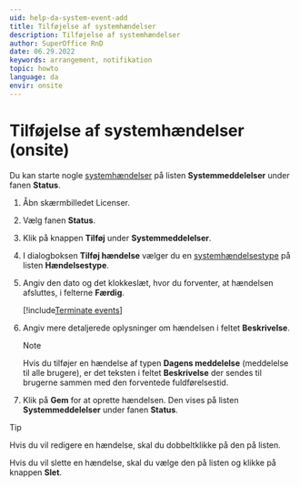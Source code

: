 ```yaml
---
uid: help-da-system-event-add
title: Tilføjelse af systemhændelser
description: Tilføjelse af systemhændelser
author: SuperOffice RnD
date: 06.29.2022
keywords: arrangement, notifikation
topic: howto
language: da
envir: onsite
---
```


# Tilføjelse af systemhændelser (onsite)

Du kan starte nogle [systemhændelser][1] på listen **Systemmeddelelser** under fanen **Status**.

1. Åbn skærmbilledet Licenser.

2. Vælg fanen **Status**.

3. Klik på knappen **Tilføj** under **Systemmeddelelser**.

4. I dialogboksen **Tilføj hændelse** vælger du en [systemhændelsestype][1] på listen **Hændelsestype**.

5. Angiv den dato og det klokkeslæt, hvor du forventer, at hændelsen afsluttes, i felterne **Færdig**.

    [!include[Terminate events](includes/note-terminate-event.md)]

6. Angiv mere detaljerede oplysninger om hændelsen i feltet **Beskrivelse**.

    > [!NOTE]
    > Hvis du tilføjer en hændelse af typen **Dagens meddelelse** (meddelelse til alle brugere), er det teksten i feltet **Beskrivelse** der sendes til brugerne sammen med den forventede fuldførelsestid.

7. Klik på **Gem** for at oprette hændelsen. Den vises på listen **Systemmeddelelser** under fanen **Status**.

> [!TIP]
> Hvis du vil redigere en hændelse, skal du dobbeltklikke på den på listen.
>
> Hvis du vil slette en hændelse, skal du vælge den på listen og klikke på knappen **Slet**.

<!-- Referenced links -->
[1]: system-events.md

<!-- Referenced images -->
